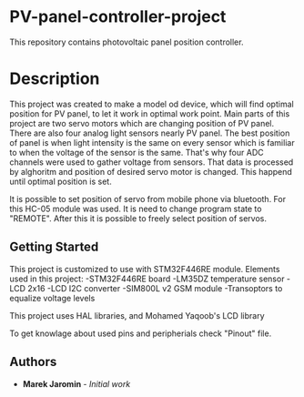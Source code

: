 # PV-panel-controller-project
This repository contains photovoltaic panel position controller.

# Description

This project was created to make a model od device, which will find optimal position for PV panel, to let it work in optimal work point. Main parts of this project are two servo motors which are changing position of PV panel. There are also four analog light sensors nearly PV panel. The best position of panel is when light intensity is the same on every sensor which is familiar to when the voltage of the sensor is the same. That's why four ADC channels were used to gather voltage from sensors. That data is processed by alghoritm and position of desired servo motor is changed. This happend until optimal position is set.

It is possible to set position of servo from mobile phone via bluetooth. For this HC-05 module was used. It is need to change program state to "REMOTE". After this it is possible to freely select position of servos.

## Getting Started

This project is customized to use with STM32F446RE module. 
Elements used in this project:
-STM32F446RE board
-LM35DZ temperature sensor
-LCD 2x16
-LCD I2C converter
-SIM800L v2 GSM module
-Transoptors to equalize voltage levels

This project uses HAL libraries, and Mohamed Yaqoob's LCD library 

To get knowlage about used pins and peripherials check "Pinout" file. 

## Authors

* **Marek Jaromin** - *Initial work* 

